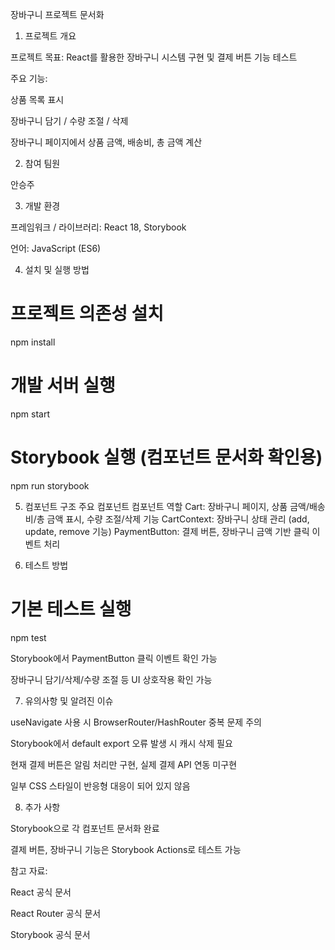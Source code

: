 장바구니 프로젝트 문서화
1. 프로젝트 개요

프로젝트 목표:
React를 활용한 장바구니 시스템 구현 및 결제 버튼 기능 테스트

주요 기능:

상품 목록 표시

장바구니 담기 / 수량 조절 / 삭제

장바구니 페이지에서 상품 금액, 배송비, 총 금액 계산

2. 참여 팀원

안승주

3. 개발 환경

프레임워크 / 라이브러리: React 18, Storybook

언어: JavaScript (ES6)

4. 설치 및 실행 방법
# 프로젝트 의존성 설치
npm install

# 개발 서버 실행
npm start

# Storybook 실행 (컴포넌트 문서화 확인용)
npm run storybook

5. 컴포넌트 구조
주요 컴포넌트
컴포넌트	역할
Cart:	장바구니 페이지, 상품 금액/배송비/총 금액 표시, 수량 조절/삭제 기능
CartContext:	장바구니 상태 관리 (add, update, remove 기능)
PaymentButton:	결제 버튼, 장바구니 금액 기반 클릭 이벤트 처리

6. 테스트 방법
# 기본 테스트 실행
npm test


Storybook에서 PaymentButton 클릭 이벤트 확인 가능

장바구니 담기/삭제/수량 조절 등 UI 상호작용 확인 가능

7. 유의사항 및 알려진 이슈

useNavigate 사용 시 BrowserRouter/HashRouter 중복 문제 주의

Storybook에서 default export 오류 발생 시 캐시 삭제 필요

현재 결제 버튼은 알림 처리만 구현, 실제 결제 API 연동 미구현

일부 CSS 스타일이 반응형 대응이 되어 있지 않음

8. 추가 사항

Storybook으로 각 컴포넌트 문서화 완료

결제 버튼, 장바구니 기능은 Storybook Actions로 테스트 가능

참고 자료:

React 공식 문서

React Router 공식 문서

Storybook 공식 문서
